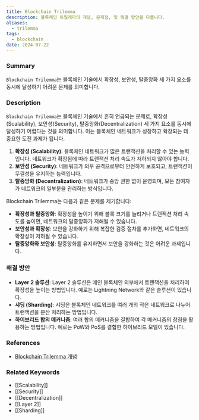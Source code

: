 ```yaml
---
title: Blockchain Trilemma
description: 블록체인 트릴레마의 개념, 문제점, 및 해결 방안을 다룹니다.
aliases:
  - trilemma
tags:
  - blockchain
date: 2024-07-22
---
```


### Summary

`Blockchain Trilemma`는 블록체인 기술에서 확장성, 보안성, 탈중앙화 세 가지 요소를 동시에 달성하기 어려운 문제를 의미합니다.

### Description

`Blockchain Trilemma`는 블록체인 기술에서 흔히 언급되는 문제로, 확장성(Scalability), 보안성(Security), 탈중앙화(Decentralization) 세 가지 요소를 동시에 달성하기 어렵다는 것을 의미합니다. 이는 블록체인 네트워크가 성장하고 확장되는 데 중요한 도전 과제가 됩니다.

1. **확장성 (Scalability)**: 블록체인 네트워크가 많은 트랜잭션을 처리할 수 있는 능력입니다. 네트워크가 확장됨에 따라 트랜잭션 처리 속도가 저하되지 않아야 합니다.
2. **보안성 (Security)**: 네트워크가 외부 공격으로부터 안전하게 보호되고, 트랜잭션이 무결성을 유지하는 능력입니다.
3. **탈중앙화 (Decentralization)**: 네트워크가 중앙 권한 없이 운영되며, 모든 참여자가 네트워크의 일부분을 관리하는 방식입니다.

Blockchain Trilemma는 다음과 같은 문제를 제기합니다:

- **확장성과 탈중앙화**: 확장성을 높이기 위해 블록 크기를 늘리거나 트랜잭션 처리 속도를 높이면, 네트워크의 탈중앙화가 저해될 수 있습니다.
- **보안성과 확장성**: 보안을 강화하기 위해 복잡한 검증 절차를 추가하면, 네트워크의 확장성이 저하될 수 있습니다.
- **탈중앙화와 보안성**: 탈중앙화를 유지하면서 보안을 강화하는 것은 어려운 과제입니다.

### 해결 방안

- **Layer 2 솔루션**: Layer 2 솔루션은 메인 블록체인 외부에서 트랜잭션을 처리하여 확장성을 높이는 방법입니다. 예로는 Lightning Network와 같은 솔루션이 있습니다.
- **샤딩 (Sharding)**: 샤딩은 블록체인 네트워크를 여러 개의 작은 네트워크로 나누어 트랜잭션을 분산 처리하는 방법입니다.
- **하이브리드 합의 메커니즘**: 여러 합의 메커니즘을 결합하여 각 메커니즘의 장점을 활용하는 방법입니다. 예로는 PoW와 PoS를 결합한 하이브리드 모델이 있습니다.

### References

- [Blockchain Trilemma 개념](https://www.coinbase.com/learn/crypto-glossary/what-is-the-blockchain-trilemma)

### Related Keywords

- [[Scalability]]
- [[Security]]
- [[Decentralization]]
- [[Layer 2]]
- [[Sharding]]

